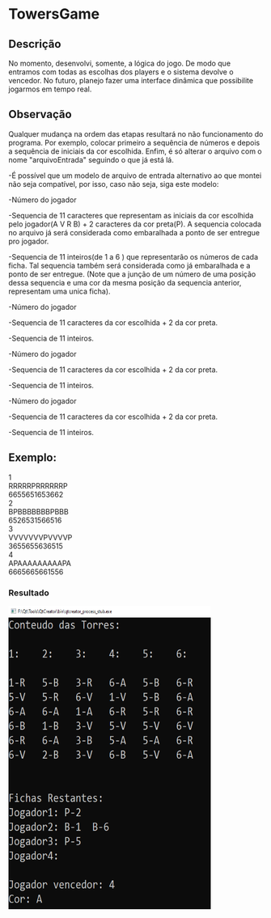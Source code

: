 # TowersGame
## Descrição
No momento, desenvolvi, somente, a lógica do jogo. De modo que entramos com todas as escolhas dos players e o sistema devolve o vencedor. No futuro, planejo fazer uma interface dinâmica que possibilite jogarmos em tempo real.

## Observação
Qualquer mudança na ordem das etapas resultará no não funcionamento do programa. Por exemplo, colocar primeiro a sequência de números e depois a sequência de iniciais da cor escolhida. Enfim, é só alterar o arquivo com o nome "arquivoEntrada" seguindo o que já está lá.

-É possível que um modelo de arquivo de entrada alternativo ao que montei não seja compatível, por isso, caso não seja, siga este modelo:

-Número do jogador

-Sequencia de 11  caracteres  que representam as iniciais da cor escolhida pelo jogador(A V R B) + 2 caracteres da cor preta(P). A sequencia colocada no arquivo já será considerada como embaralhada a ponto de ser entregue pro jogador.

-Sequencia de 11 inteiros(de 1 a 6 ) que representarão os números de cada ficha. Tal sequencia também será considerada como já embaralhada e a ponto de ser entregue. (Note que a junção de um número de uma posição dessa sequencia e uma cor da mesma posição da sequencia anterior, representam uma unica ficha).

-Número do jogador

-Sequencia de 11 caracteres da cor escolhida + 2 da cor preta.

-Sequencia de 11 inteiros.

-Número do jogador

-Sequencia de 11 caracteres da cor escolhida + 2 da cor preta.

-Sequencia de 11 inteiros.

-Número do jogador

-Sequencia de 11 caracteres da cor escolhida + 2 da cor preta.

-Sequencia de 11 inteiros.

## Exemplo:

1\
RRRRRPRRRRRRP\
6655651653662\
2\
BPBBBBBBBPBBB\
6526531566516\
3\
VVVVVVVPVVVVP\
3655655636515\
4\
APAAAAAAAAAPA\
6665665661556

<h3>Resultado</h3>
<img src="/imagens/resultado.png" width="400" height="600"/>
